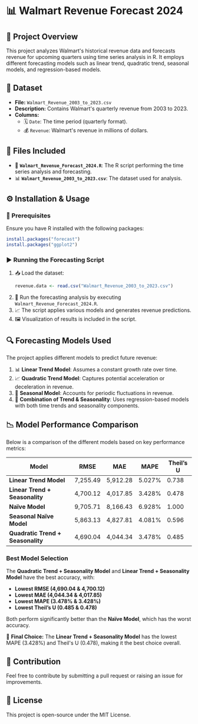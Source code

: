 # 📊 Walmart Revenue Forecast 2024

## 📝 Project Overview
This project analyzes Walmart's historical revenue data and forecasts revenue for upcoming quarters using time series analysis in R. It employs different forecasting models such as linear trend, quadratic trend, seasonal models, and regression-based models.

## 📂 Dataset
- **File:** `Walmart_Revenue_2003_to_2023.csv`
- **Description:** Contains Walmart's quarterly revenue from 2003 to 2023.
- **Columns:**
  - 🗓️ `Date`: The time period (quarterly format).
  - 💰 `Revenue`: Walmart's revenue in millions of dollars.

## 📜 Files Included
- 📑 **`Walmart_Revenue_Forecast_2024.R`**: The R script performing the time series analysis and forecasting.
- 📊 **`Walmart_Revenue_2003_to_2023.csv`**: The dataset used for analysis.

## ⚙️ Installation & Usage
### 🔧 Prerequisites
Ensure you have R installed with the following packages:
```r
install.packages("forecast")
install.packages("ggplot2")
```

### ▶️ Running the Forecasting Script
1. 📥 Load the dataset:
   ```r
   revenue.data <- read.csv("Walmart_Revenue_2003_to_2023.csv")
   ```
2. 🏃 Run the forecasting analysis by executing `Walmart_Revenue_Forecast_2024.R`.
3. 📈 The script applies various models and generates revenue predictions.
4. 🖼️ Visualization of results is included in the script.

## 🔍 Forecasting Models Used
The project applies different models to predict future revenue:
1. 📊 **Linear Trend Model**: Assumes a constant growth rate over time.
2. 📈 **Quadratic Trend Model**: Captures potential acceleration or deceleration in revenue.
3. 📆 **Seasonal Model**: Accounts for periodic fluctuations in revenue.
4. 🔄 **Combination of Trend & Seasonality**: Uses regression-based models with both time trends and seasonality components.

## 📉 Model Performance Comparison
Below is a comparison of the different models based on key performance metrics:

| Model                            | RMSE    | MAE    | MAPE  | Theil’s U |
|----------------------------------|---------|--------|--------|-----------|
| **Linear Trend Model**           | 7,255.49  | 5,912.28  | 5.027%  | 0.738     |
| **Linear Trend + Seasonality**   | 4,700.12  | 4,017.85  | 3.428%  | 0.478     |
| **Naïve Model**                  | 9,705.71  | 8,166.43  | 6.928%  | 1.000     |
| **Seasonal Naïve Model**         | 5,863.13  | 4,827.81  | 4.081%  | 0.596     |
| **Quadratic Trend + Seasonality** | 4,690.04  | 4,044.34  | 3.478%  | 0.485     |

### **Best Model Selection**
The **Quadratic Trend + Seasonality Model** and **Linear Trend + Seasonality Model** have the best accuracy, with:
- **Lowest RMSE (4,690.04 & 4,700.12)**
- **Lowest MAE (4,044.34 & 4,017.85)**
- **Lowest MAPE (3.478% & 3.428%)**
- **Lowest Theil’s U (0.485 & 0.478)**

Both perform significantly better than the **Naïve Model**, which has the worst accuracy.

🔹 **Final Choice:**  The **Linear Trend + Seasonality Model** has the lowest MAPE (3.428%) and Theil's U (0.478), making it the best choice overall.

## 🤝 Contribution
Feel free to contribute by submitting a pull request or raising an issue for improvements.

## 📜 License
This project is open-source under the MIT License.
